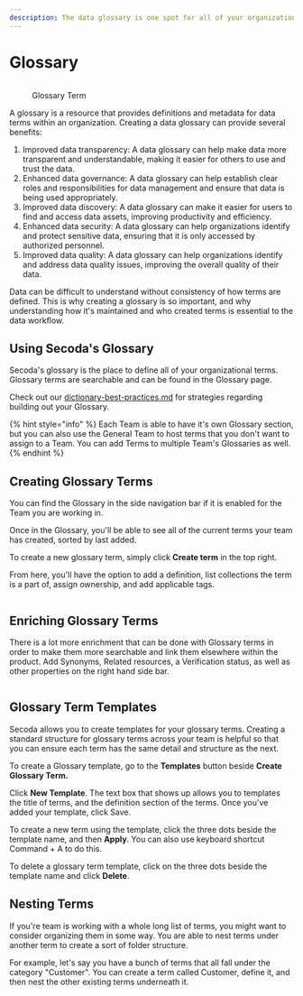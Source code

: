 ```yaml
---
description: The data glossary is one spot for all of your organization's terms
---
```


# Glossary

<figure><img src="https://secoda-public-media-assets.s3.amazonaws.com/6d570f9b-2baa-4729-96d8-bbc92c6f6a0c.png" alt=""><figcaption><p>Glossary Term</p></figcaption></figure>

A glossary is a resource that provides definitions and metadata for data terms within an organization. Creating a data glossary can provide several benefits:

1. Improved data transparency: A data glossary can help make data more transparent and understandable, making it easier for others to use and trust the data.
2. Enhanced data governance: A data glossary can help establish clear roles and responsibilities for data management and ensure that data is being used appropriately.
3. Improved data discovery: A data glossary can make it easier for users to find and access data assets, improving productivity and efficiency.
4. Enhanced data security: A data glossary can help organizations identify and protect sensitive data, ensuring that it is only accessed by authorized personnel.
5. Improved data quality: A data glossary can help organizations identify and address data quality issues, improving the overall quality of their data.

Data can be difficult to understand without consistency of how terms are defined. This is why creating a glossary is so important, and why understanding how it's maintained and who created terms is essential to the data workflow.

## Using Secoda's Glossary

Secoda's glossary is the place to define all of your organizational terms. Glossary terms are searchable and can be found in the Glossary page.

Check out our [dictionary-best-practices.md](../best-practices/dictionary-best-practices.md "mention") for strategies regarding building out your Glossary.

{% hint style="info" %}
Each Team is able to have it's own Glossary section, but you can also use the General Team to host terms that you don't want to assign to a Team. You can add Terms to multiple Team's Glossaries as well.
{% endhint %}

## Creating Glossary Terms

You can find the Glossary in the side navigation bar if it is enabled for the Team you are working in.

Once in the Glossary, you'll be able to see all of the current terms your team has created, sorted by last added.

To create a new glossary term, simply click **Create term** in the top right.

From here, you'll have the option to add a definition, list collections the term is a part of, assign ownership, and add applicable tags.

<figure><img src="https://secoda-public-media-assets.s3.amazonaws.com/7d2eb182-c104-47c7-a06b-ee4cd1c42fe8.gif" alt=""><figcaption></figcaption></figure>

## Enriching Glossary Terms

There is a lot more enrichment that can be done with Glossary terms in order to make them more searchable and link them elsewhere within the product. Add Synonyms, Related resources, a Verification status, as well as other properties on the right hand side bar.

<figure><img src="https://secoda-public-media-assets.s3.amazonaws.com/f2adb22b-612a-4438-86b8-af3b7b5d63f0.gif" alt=""><figcaption></figcaption></figure>

## Glossary Term Templates

Secoda allows you to create templates for your glossary terms. Creating a standard structure for glossary terms across your team is helpful so that you can ensure each term has the same detail and structure as the next.

To create a Glossary template, go to the **Templates** button beside **Create Glossary Term.**

Click **New Template**. The text box that shows up allows you to templates the title of terms, and the definition section of the terms. Once you've added your template, click Save.

To create a new term using the template, click the three dots beside the template name, and then **Apply**. You can also use keyboard shortcut Command + A to do this.

To delete a glossary term template, click on the three dots beside the template name and click **Delete**.

## Nesting Terms

If you're team is working with a whole long list of terms, you might want to consider organizing them in some way. You are able to nest terms under another term to create a sort of folder structure.

For example, let's say you have a bunch of terms that all fall under the category "Customer". You can create a term called Customer, define it, and then nest the other existing terms underneath it.

<figure><img src="https://secoda-public-media-assets.s3.amazonaws.com/c5f09ca2-baf1-431b-a01b-ff40ccd281cb.gif" alt=""><figcaption></figcaption></figure>
